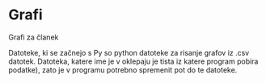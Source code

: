 # Grafi
Grafi za članek

Datoteke, ki se začnejo s Py so python datoteke za risanje grafov iz .csv datotek. Datoteka, katere ime je v oklepaju je tista iz katere program pobira podatke), zato je v programu potrebno spremenit pot do te datoteke.
